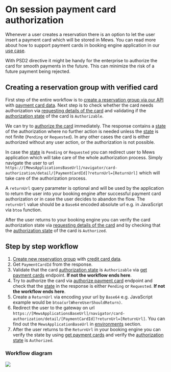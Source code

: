 # On session payment card authorization

Whenever a user creates a reservation there is an option to let the user insert a payment card which will be stored in Mews.
You can read more about how to support payment cards in booking engine application in our [use case](./how-to-support-payment-cards-in-booking-engine-application.md).

With PSD2 directive it might be handy for the enterprise to authorize the card for smooth payments in the future. This can minimize
the risk of a future payment being rejected.

## Creating a reservation group with verified card

First step of the entire workflow is to [create a reservation group via our API](../operations.md#create-reservation-group) with [payment card data](./how-to-support-payment-cards-in-booking-engine-application.md).
Next step is to check whether the card needs authorization via [requesting details of the card](../operations.md#get-payment-cards) and validating if the [authorization state](../operations.md#authorization-state) of the card is `Authorizable`.

We can try to [authorize the card](../operations.md#authorize-payment-card) immediately. The response contains a [state](../operations.md#payment-card-authorization-state) of the authorization where no further action is needed unless the [state](../operations.md#payment-card-authorization-state) is not finite (`Pending` or `Requested`). In any other cases the card is either authorized without any
user action, or the authorization is not possible.

In case the [state](../operations.md#payment-card-authorization-state) is `Pending` or `Requested` you can redirect user to Mews application which will take care of the whole authorization process.
Simply navigate the user to url `https://[MewsApplicationsBaseUrl]/navigator/card-authorization/detail/[PaymentCardId]?returnUrl=[ReturnUrl]` which will take care of the authorization process.

A `returnUrl` query parameter is optional and will be used by the application to return the user into your booking engine after successful payment card authorization or in case the user decides to abandon the flow.
The `returnUrl` value should be a `Base64` encoded absolute url e.g. in JavaScript via `btoa` function.

After the user returns to your booking engine you can verify the card authorization state via [requesting details of the card](../operations.md#get-payment-cards) and by checking that the [authorization state](../operations.md#authorization-state) of the card is `Authorized`.

## Step by step workflow
1. [Create new reservation group](../operations.md#create-reservation-group) with [credit card data](../operations.md#credit-card-data).
2. Get `PaymentCardId` from the response.
3. Validate that the card [authorization state](../operations.md#authorization-state) is `Authorizable` via [get payment cards](../operations.md#get-payment-cards) endpoint. **If not the workflow ends here**.
4. Try to authorize the card via [authorize payment card](../operations.md#authorize-payment-card) endpoint and check that the [state](../operations.md#payment-card-authorization-state) in the response is either `Pending` or `Requested`. **If not the workflow ends here**.
5. Create a `ReturnUrl` via encoding your url by `Base64` e.g. JavaScript example would be `btoa(urlWhereUserShouldReturn)`.
6. Redirect the user to the gateway on url `https://[MewsApplicationsBaseUrl]/navigator/card-authorization/detail/[PaymentCardId]?returnUrl=[ReturnUrl]`. You can find out the `MewsApplicationBaseUrl` in [environments](../environments.md) section.
7. After the user returns to the `ReturnUrl` in your booking engine you can verify the state by using [get payment cards](../operations.md#get-payment-cards) and verify the [authorization state](../operations.md#authorization-state) is `Authorized`.

### Workflow diagram

![](./assets/images/on-session-payment-card-authorization-flow.png)
